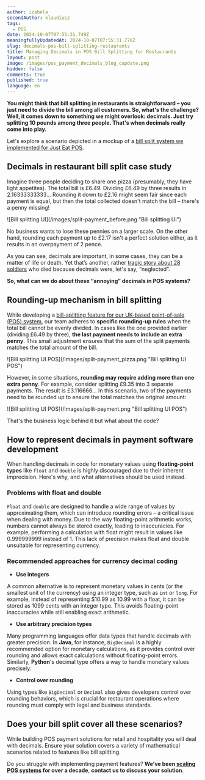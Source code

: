 ```yaml
---
author: izabela
secondAuthor: klaudiusz
tags:
  - POS
date: 2024-10-07T07:55:31.749Z
meaningfullyUpdatedAt: 2024-10-07T07:55:31.776Z
slug: decimals-pos-bill-splitting-restaurants
title: Managing Decimals in POS Bill Splitting for Restaurants
layout: post
image: /images/pos_payment_decimals_blog_cupdate.png
hidden: false
comments: true
published: true
language: en
---
```

**You might think that bill splitting in restaurants is straightforward – you just need to divide the bill among all customers. So, what's the challenge? Well, it comes down to something we might overlook: decimals. Just try splitting 10 pounds among three people. That's when decimals really come into play.**

<YouTubeEmbed url='https://youtu.be/gwM0SnHACMs?si=1-utjZt6h4rE8O3S' />

Let's explore a scenario depicted in a mockup of a [bill split system we implemented for Just Eat POS](/projects/pos-bill-splitting/).

## Decimals in restaurant bill split case study

Imagine three people deciding to share one pizza (presumably, they have light appetites). The total bill is £6.49. Dividing £6.49 by three results in 2.16333333333... Rounding it down to £2.16 might seem fair since each payment is equal, but then the total collected doesn't match the bill – there's a penny missing!

<div className="image">![Bill splitting UI](/images/split-payment_before.png "Bill splitting UI")</div>

No business wants to lose these pennies on a larger scale. On the other hand, rounding each payment up to £2.17 isn't a perfect solution either, as it results in an overpayment of 2 pence.

As you can see, decimals are important, in some cases, they can be a matter of life or death. Yet that’s another, rather [tragic story about 28 soldiers](https://www-users.cse.umn.edu/~arnold/disasters/patriot.html) who died because decimals were, let's say, “neglected”. 

**So, what can we do about these “annoying” decimals in POS systems?**

## Rounding-up mechanism in bill splitting

While developing a [bill-splitting feature for our UK-based point-of-sale (POS) system](/projects/pos-bill-splitting/), our team adheres to **specific rounding-up rules** when the total bill cannot be evenly divided. In cases like the one provided earlier (dividing £6.49 by three), **the last payment needs to include an extra penny**. This small adjustment ensures that the sum of the split payments matches the total amount of the bill.

<div className="image">![Bill splitting UI POS](/images/split-payment_pizza.png "Bill splitting UI POS")</div>

However, in some situations, **rounding may require adding more than one extra penny**. For example, consider splitting £9.35 into 3 separate payments. The result is £3.116666... In this scenario, two of the payments need to be rounded up to ensure the total matches the original amount:

<div className="image">![Bill splitting UI POS](/images/split-payment.png "Bill splitting UI POS")</div>

That's the business logic behind it but what about the code?

## How to represent decimals in payment software development

When handling decimals in code for monetary values using **floating-point types** like `float` and `double` is highly discouraged due to their inherent imprecision. Here's why, and what alternatives should be used instead.

### Problems with float and double

`Float` and `double` are designed to handle a wide range of values by approximating them, which can introduce rounding errors – a critical issue when dealing with money. Due to the way floating-point arithmetic works, numbers cannot always be stored exactly, leading to inaccuracies. For example, performing a calculation with float might result in values like 0.999999999 instead of 1. This lack of precision makes float and double unsuitable for representing currency.

### Recommended approaches for currency decimal coding

* **Use integers**

A common alternative is to represent monetary values in cents (or the smallest unit of the currency) using an integer type, such as `int` or `long`. For example, instead of representing $10.99 as 10.99 with a float, it can be stored as 1099 cents with an integer type. This avoids floating-point inaccuracies while still enabling exact arithmetic.

* **Use arbitrary precision types**

Many programming languages offer data types that handle decimals with greater precision. In **Java**, for instance, `BigDecimal` is a highly recommended option for monetary calculations, as it provides control over rounding and allows exact calculations without floating-point errors. Similarly, **Python**'s decimal type offers a way to handle monetary values precisely.

* **Control over rounding**

Using types like `BigDecimal` or `Decimal` also gives developers control over rounding behaviors, which is crucial for restaurant operations where rounding must comply with legal and business standards.

## Does your bill split cover all these scenarios?

While building POS payment solutions for retail and hospitality you will deal with decimals. Ensure your solution covers a variety of mathematical scenarios related to features like bill splitting. 

Do you struggle with implementing payment features? **We’ve been [scaling POS systems](/our-areas/pos-software-development/) for over a decade**, **contact us to discuss your solution**.